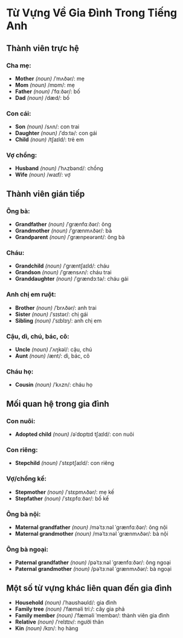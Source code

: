 # Từ Vựng Về Gia Đình Trong Tiếng Anh

## Thành viên trực hệ

### Cha mẹ:
- **Mother** *(noun)* /ˈmʌðər/: mẹ  
- **Mom** *(noun)* /mɒm/: mẹ  
- **Father** *(noun)* /ˈfɑːðər/: bố  
- **Dad** *(noun)* /dæd/: bố  

### Con cái:
- **Son** *(noun)* /sʌn/: con trai  
- **Daughter** *(noun)* /ˈdɔːtə/: con gái  
- **Child** *(noun)* /tʃaɪld/: trẻ em  

### Vợ chồng:
- **Husband** *(noun)* /ˈhʌzbənd/: chồng  
- **Wife** *(noun)* /waɪf/: vợ  

## Thành viên gián tiếp

### Ông bà:
- **Grandfather** *(noun)* /ˈɡrænfɑːðər/: ông  
- **Grandmother** *(noun)* /ˈɡrænmʌðər/: bà  
- **Grandparent** *(noun)* /ˈɡrænpeərənt/: ông bà  

### Cháu:
- **Grandchild** *(noun)* /ˈɡræntʃaɪld/: cháu  
- **Grandson** *(noun)* /ˈɡrænsʌn/: cháu trai  
- **Granddaughter** *(noun)* /ˈɡrændɔːtə/: cháu gái  

### Anh chị em ruột:
- **Brother** *(noun)* /ˈbrʌðər/: anh trai  
- **Sister** *(noun)* /ˈsɪstər/: chị gái  
- **Sibling** *(noun)* /ˈsɪblɪŋ/: anh chị em  

### Cậu, dì, chú, bác, cô:
- **Uncle** *(noun)* /ˈʌŋkəl/: cậu, chú  
- **Aunt** *(noun)* /ænt/: dì, bác, cô  

### Cháu họ:
- **Cousin** *(noun)* /ˈkʌzn/: cháu họ  

## Mối quan hệ trong gia đình

### Con nuôi:
- **Adopted child** *(noun)* /əˈdɒptɪd tʃaɪld/: con nuôi  

### Con riêng:
- **Stepchild** *(noun)* /ˈstɛptʃaɪld/: con riêng  

### Vợ/chồng kế:
- **Stepmother** *(noun)* /ˈstɛpmʌðər/: mẹ kế  
- **Stepfather** *(noun)* /ˈstɛpfɑːðər/: bố kế  

### Ông bà nội:
- **Maternal grandfather** *(noun)* /məˈtɜːnəl ˈɡrænfɑːðər/: ông nội  
- **Maternal grandmother** *(noun)* /məˈtɜːnəl ˈɡrænmʌðər/: bà nội  

### Ông bà ngoại:
- **Paternal grandfather** *(noun)* /pəˈtɜːnəl ˈɡrænfɑːðər/: ông ngoại  
- **Paternal grandmother** *(noun)* /pəˈtɜːnəl ˈɡrænmʌðər/: bà ngoại  

## Một số từ vựng khác liên quan đến gia đình

- **Household** *(noun)* /ˈhaʊshəʊld/: gia đình  
- **Family tree** *(noun)* /ˈfæməli triː/: cây gia phả  
- **Family member** *(noun)* /ˈfæməli ˈmembər/: thành viên gia đình  
- **Relative** *(noun)* /ˈrelɪtɪv/: người thân  
- **Kin** *(noun)* /kɪn/: họ hàng  
